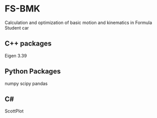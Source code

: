 # FS-BMK
Calculation and optimization of basic motion and kinematics in Formula Student car

## C++ packages
Eigen 3.39

## Python Packages
numpy
scipy
pandas

## C#
ScottPlot

